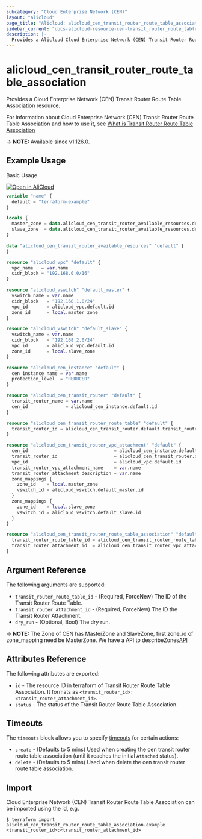 ```yaml
---
subcategory: "Cloud Enterprise Network (CEN)"
layout: "alicloud"
page_title: "Alicloud: alicloud_cen_transit_router_route_table_association"
sidebar_current: "docs-alicloud-resource-cen-transit_router_route_table_association"
description: |-
  Provides a Alicloud Cloud Enterprise Network (CEN) Transit Router Route Table Association resource.
---
```


# alicloud_cen_transit_router_route_table_association

Provides a Cloud Enterprise Network (CEN) Transit Router Route Table Association resource.

For information about Cloud Enterprise Network (CEN) Transit Router Route Table Association and how to use it, see [What is Transit Router Route Table Association](https://www.alibabacloud.com/help/en/cen/developer-reference/api-cbn-2017-09-12-associatetransitrouterattachmentwithroutetable)

-> **NOTE:** Available since v1.126.0.

## Example Usage

Basic Usage

<div style="display: block;margin-bottom: 40px;"><div class="oics-button" style="float: right;position: absolute;margin-bottom: 10px;">
  <a href="https://api.aliyun.com/api-tools/terraform?resource=alicloud_cen_transit_router_route_table_association&exampleId=fa398ccc-9711-0fe0-6b92-bf01332554b0c1d88ec2&activeTab=example&spm=docs.r.cen_transit_router_route_table_association.0.fa398ccc97&intl_lang=EN_US" target="_blank">
    <img alt="Open in AliCloud" src="https://img.alicdn.com/imgextra/i1/O1CN01hjjqXv1uYUlY56FyX_!!6000000006049-55-tps-254-36.svg" style="max-height: 44px; max-width: 100%;">
  </a>
</div></div>

```terraform
variable "name" {
  default = "terraform-example"
}

locals {
  master_zone = data.alicloud_cen_transit_router_available_resources.default.resources[0].master_zones[0]
  slave_zone  = data.alicloud_cen_transit_router_available_resources.default.resources[0].slave_zones[1]
}

data "alicloud_cen_transit_router_available_resources" "default" {
}

resource "alicloud_vpc" "default" {
  vpc_name   = var.name
  cidr_block = "192.168.0.0/16"
}

resource "alicloud_vswitch" "default_master" {
  vswitch_name = var.name
  cidr_block   = "192.168.1.0/24"
  vpc_id       = alicloud_vpc.default.id
  zone_id      = local.master_zone
}

resource "alicloud_vswitch" "default_slave" {
  vswitch_name = var.name
  cidr_block   = "192.168.2.0/24"
  vpc_id       = alicloud_vpc.default.id
  zone_id      = local.slave_zone
}

resource "alicloud_cen_instance" "default" {
  cen_instance_name = var.name
  protection_level  = "REDUCED"
}

resource "alicloud_cen_transit_router" "default" {
  transit_router_name = var.name
  cen_id              = alicloud_cen_instance.default.id
}

resource "alicloud_cen_transit_router_route_table" "default" {
  transit_router_id = alicloud_cen_transit_router.default.transit_router_id
}

resource "alicloud_cen_transit_router_vpc_attachment" "default" {
  cen_id                                = alicloud_cen_instance.default.id
  transit_router_id                     = alicloud_cen_transit_router.default.transit_router_id
  vpc_id                                = alicloud_vpc.default.id
  transit_router_vpc_attachment_name    = var.name
  transit_router_attachment_description = var.name
  zone_mappings {
    zone_id    = local.master_zone
    vswitch_id = alicloud_vswitch.default_master.id
  }
  zone_mappings {
    zone_id    = local.slave_zone
    vswitch_id = alicloud_vswitch.default_slave.id
  }
}

resource "alicloud_cen_transit_router_route_table_association" "default" {
  transit_router_route_table_id = alicloud_cen_transit_router_route_table.default.transit_router_route_table_id
  transit_router_attachment_id  = alicloud_cen_transit_router_vpc_attachment.default.transit_router_attachment_id
}
```

## Argument Reference

The following arguments are supported:

* `transit_router_route_table_id` - (Required, ForceNew) The ID of the Transit Router Route Table.
* `transit_router_attachment_id` - (Required, ForceNew) The ID the Transit Router Attachment.
* `dry_run` - (Optional, Bool) The dry run.

-> **NOTE:** The Zone of CEN has MasterZone and SlaveZone, first zone_id of zone_mapping need be MasterZone. We have a API to describeZones[API](https://help.aliyun.com/document_detail/261356.html)

## Attributes Reference

The following attributes are exported:

* `id` - The resource ID in terraform of Transit Router Route Table Association. It formats as `<transit_router_id>:<transit_router_attachment_id>`.
* `status` - The status of the Transit Router Route Table Association.

## Timeouts

The `timeouts` block allows you to specify [timeouts](https://www.terraform.io/docs/configuration-0-11/resources.html#timeouts) for certain actions:

* `create` - (Defaults to 5 mins) Used when creating the cen transit router route table association (until it reaches the initial `Attached` status).
* `delete` - (Defaults to 5 mins) Used when delete the cen transit router route table association.

## Import

Cloud Enterprise Network (CEN) Transit Router Route Table Association can be imported using the id, e.g.

```shell
$ terraform import alicloud_cen_transit_router_route_table_association.example <transit_router_id>:<transit_router_attachment_id>
```
